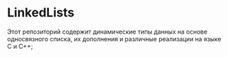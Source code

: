 # LinkedLists
Этот репозиторий содержит динамические типы данных на основе односвязного списка, их дополнения и различные реализации на языке С и С++;
